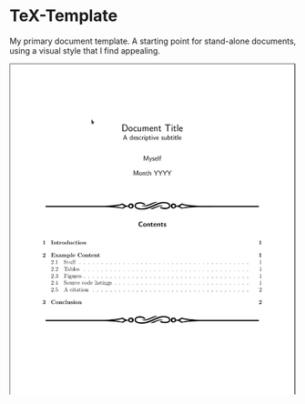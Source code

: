 # TeX-Template

My primary document template. A starting point for stand-alone documents, using a visual style that I find appealing.

![screenshot1](screenshot1.png)
